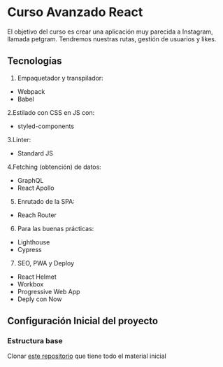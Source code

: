 # Curso Avanzado React

El objetivo del curso es crear una aplicación muy parecida a Instagram, llamada petgram. Tendremos nuestras rutas, gestión de usuarios y likes.

## Tecnologías

1. Empaquetador y transpilador:
- Webpack
- Babel

2.Estilado con CSS en JS con:
- styled-components

3.Linter:
- Standard JS

4.Fetching (obtención) de datos:
- GraphQL
- React Apollo

5. Enrutado de la SPA:
- Reach Router

6. Para las buenas prácticas:
- Lighthouse
- Cypress

7. SEO, PWA y Deploy
- React Helmet
- Workbox
- Progressive Web App
- Deply con Now

## Configuración Inicial del proyecto

### Estructura base
Clonar [este repositorio](https://github.com/midudev/curso-platzi-react-avanzado) que tiene todo el material inicial

###
